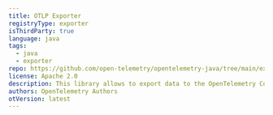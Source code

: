 ```yaml
---
title: OTLP Exporter
registryType: exporter
isThirdParty: true
language: java
tags:
  - java
  - exporter
repo: https://github.com/open-telemetry/opentelemetry-java/tree/main/exporters/otlp
license: Apache 2.0
description: This library allows to export data to the OpenTelemetry Collector using the OpenTelemetry Protocol.
authors: OpenTelemetry Authors
otVersion: latest
---
```

